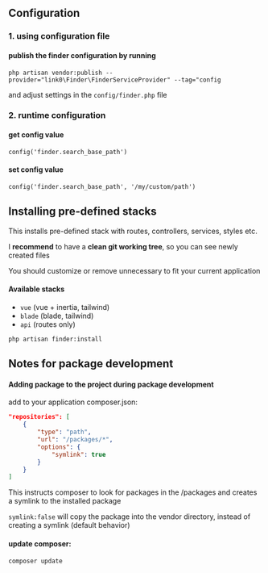 ## Configuration

### 1. using configuration file
#### publish the finder configuration by running
```shell
php artisan vendor:publish --provider="link0\Finder\FinderServiceProvider" --tag="config
```
and adjust settings in the `config/finder.php` file

### 2. runtime configuration
#### get config value
`config('finder.search_base_path')`
#### set config value
`config('finder.search_base_path', '/my/custom/path')`

## Installing pre-defined stacks
This installs pre-defined stack with routes, controllers, services, styles etc.

I **recommend** to have a **clean git working tree**, so you can see newly created files

You should customize or remove unnecessary to fit your current application

#### Available stacks
- `vue` (vue + inertia, tailwind)
- `blade` (blade, tailwind)
- `api` (routes only)
```shell
php artisan finder:install
```

## Notes for package development
#### Adding package to the project during package development
add to your application composer.json:
```json
"repositories": [
	{
		"type": "path",
		"url": "/packages/*",
		"options": {
			"symlink": true
		}
	}
]
```
This instructs composer to look for packages in the /packages
and creates a symlink to the installed package

`symlink:false` will copy the package into the vendor directory, instead of creating a symlink (default behavior)

#### update composer:
```shell
composer update
```